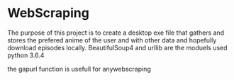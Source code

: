 # WebScraping

The purpose of this project is to  create a desktop exe file that gathers and stores the prefered anime of the user and with other data and hopefully download episodes locally.
BeautifulSoup4 and urllib are the moduels used python 3.6.4

the gapurl function is usefull for anywebscraping 
